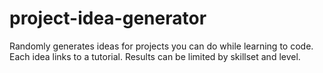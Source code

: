 # project-idea-generator
Randomly generates ideas for projects you can do while learning to code. Each idea links to a tutorial. Results can be limited by skillset and level.

